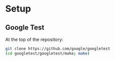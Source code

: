 # Setup

## Google Test

At the top of the repository:
```sh
git clone https://github.com/google/googletest
(cd googletest/googletest/make; make)
```

